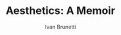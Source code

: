 ---
title: "Aesthetics: A Memoir"
subtitle: ""
description: ""
layout: book
author: Ivan Brunetti
started: 2013-09-20
read: 2013-10-05
status: read
rating: 4
color: 
cover: 
pages: 120
link: 
---